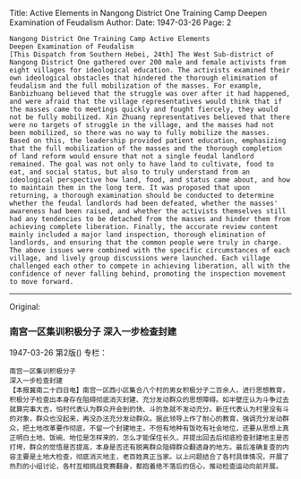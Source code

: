 Title: Active Elements in Nangong District One Training Camp Deepen Examination of Feudalism
Author:
Date: 1947-03-26
Page: 2

    Nangong District One Training Camp Active Elements
    Deepen Examination of Feudalism
    [This Dispatch from Southern Hebei, 24th] The West Sub-district of Nangong District One gathered over 200 male and female activists from eight villages for ideological education. The activists examined their own ideological obstacles that hindered the thorough elimination of feudalism and the full mobilization of the masses. For example, Banbizhuang believed that the struggle was over after it had happened, and were afraid that the village representatives would think that if the masses came to meetings quickly and fought fiercely, they would not be fully mobilized. Xin Zhuang representatives believed that there were no targets of struggle in the village, and the masses had not been mobilized, so there was no way to fully mobilize the masses. Based on this, the leadership provided patient education, emphasizing that the full mobilization of the masses and the thorough completion of land reform would ensure that not a single feudal landlord remained. The goal was not only to have land to cultivate, food to eat, and social status, but also to truly understand from an ideological perspective how land, food, and status came about, and how to maintain them in the long term. It was proposed that upon returning, a thorough examination should be conducted to determine whether the feudal landlords had been defeated, whether the masses' awareness had been raised, and whether the activists themselves still had any tendencies to be detached from the masses and hinder them from achieving complete liberation. Finally, the accurate review content mainly included a major land inspection, thorough elimination of landlords, and ensuring that the common people were truly in charge. The above issues were combined with the specific circumstances of each village, and lively group discussions were launched. Each village challenged each other to compete in achieving liberation, all with the confidence of never falling behind, promoting the inspection movement to move forward.



<hr /> 

Original: 


### 南宫一区集训积极分子  深入一步检查封建

1947-03-26
第2版()
专栏：

    南宫一区集训积极分子
    深入一步检查封建
    【本报冀南二十四日电】南宫一区西小区集合八个村的男女积极分子二百余人，进行思想教育，积极分子检查出本身存在阻碍彻底消灭封建、充分发动群众的思想障碍。如半壁庄认为斗争过去就算完事大吉，怕村代表认为群众开会到的快、斗的急就不发动充分。新庄代表认为村里没有斗的对象，群众也没起来，再没办法充分发动群众。据此领导上作了耐心的教育，强调充分发动群众，把土地改革要作彻底，不留一个封建地主，不但有地种有饭吃有社会地位，还要从思想上真正明白土地、饭碗、地位是怎样来的，怎么才能保住长久，并提出回去后彻底检查封建地主是否打垮，群众的觉悟是否提高，本身是否还有脱离群众阻碍群众翻透身的地方。最后准确复查的内容主要是土地大检查，彻底消灭地主，老百姓真正当家。以上问题结合了各村具体情况，开展了热烈的小组讨论，各村互相挑战竞赛翻身，都抱着绝不落后的信心，推动检查运动向前开展。
